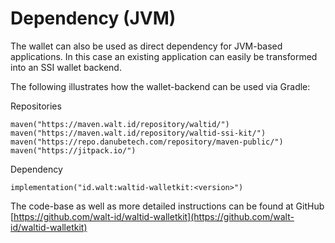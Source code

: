 # Dependency (JVM)

The wallet can also be used as direct dependency for JVM-based applications. In this case an existing application can easily be transformed into an SSI wallet backend.

The following illustrates how the wallet-backend can be used via Gradle:

Repositories

`maven("https://maven.walt.id/repository/waltid/")`&#x20;
`maven("https://maven.walt.id/repository/waltid-ssi-kit/")`&#x20;
`maven("https://repo.danubetech.com/repository/maven-public/")`&#x20;
`maven("https://jitpack.io/")`&#x20;

Dependency

`implementation("id.walt:waltid-walletkit:<version>")`

The code-base as well as more detailed instructions can be found at GitHub  [https://github.com/walt-id/waltid-walletkit](https://github.com/walt-id/waltid-walletkit)
